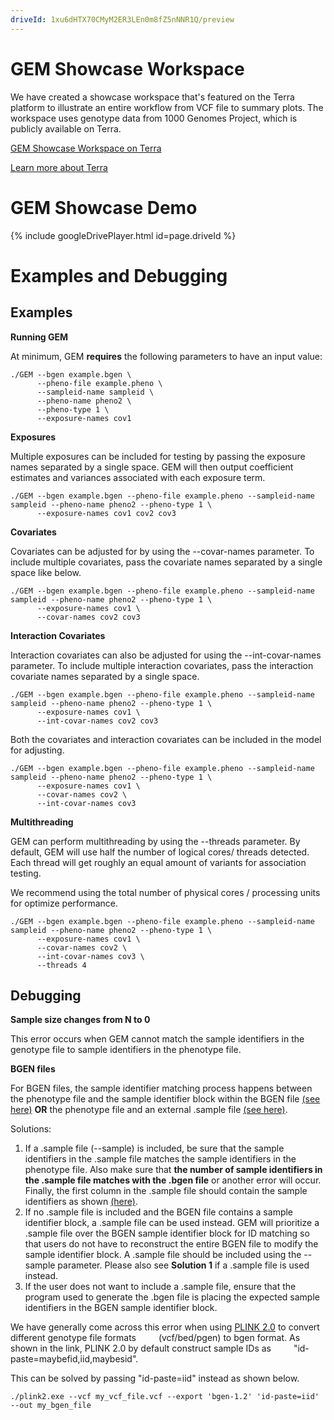 ```yaml
---
driveId: 1xu6dHTX70CMyM2ER3LEn0m8fZ5nNNR1Q/preview
---
```

# GEM Showcase Workspace 

We have created a showcase workspace that's featured on the Terra platform to illustrate an entire workflow from VCF file to summary plots. The workspace uses genotype data from 1000 Genomes Project, which is publicly available on Terra.

[GEM Showcase Workspace on Terra](https://app.terra.bio/#workspaces/largescale-gxe-methods/GEM-showcase)

[Learn more about Terra](https://terra.bio/resources/getting-started/)

# GEM Showcase Demo

{% include googleDrivePlayer.html id=page.driveId %}

# Examples and Debugging 
## Examples 

**Running GEM**

At minimum, GEM **requires** the following parameters to have an input value:

```
./GEM --bgen example.bgen \
      --pheno-file example.pheno \
      --sampleid-name sampleid \
      --pheno-name pheno2 \
      --pheno-type 1 \
      --exposure-names cov1
```

**Exposures**

Multiple exposures can be included for testing by passing the exposure names separated by a single space.
GEM will then output coefficient estimates and variances associated with each exposure term.

```
./GEM --bgen example.bgen --pheno-file example.pheno --sampleid-name sampleid --pheno-name pheno2 --pheno-type 1 \
      --exposure-names cov1 cov2 cov3
```

**Covariates**

Covariates can be adjusted for by using the --covar-names parameter. To include multiple covariates,
pass the covariate names separated by a single space like below.

```
./GEM --bgen example.bgen --pheno-file example.pheno --sampleid-name sampleid --pheno-name pheno2 --pheno-type 1 \
      --exposure-names cov1 \
      --covar-names cov2 cov3
```

**Interaction Covariates**

Interaction covariates can also be adjusted for using the --int-covar-names parameter. To include multiple
interaction covariates, pass the interaction covariate names separated by a single space.

```
./GEM --bgen example.bgen --pheno-file example.pheno --sampleid-name sampleid --pheno-name pheno2 --pheno-type 1 \
      --exposure-names cov1 \
      --int-covar-names cov2 cov3
```


Both the covariates and interaction covariates can be included in the model for adjusting.

```
./GEM --bgen example.bgen --pheno-file example.pheno --sampleid-name sampleid --pheno-name pheno2 --pheno-type 1 \
      --exposure-names cov1 \
      --covar-names cov2 \
      --int-covar-names cov3
```


**Multithreading**

GEM can perform multithreading by using the --threads parameter. By default, GEM will use half the number of
logical cores/ threads detected. Each thread will get roughly an equal amount of variants for association testing.

We recommend using the total number of physical cores / processing units for optimize performance.

```
./GEM --bgen example.bgen --pheno-file example.pheno --sampleid-name sampleid --pheno-name pheno2 --pheno-type 1 \
      --exposure-names cov1 \
      --covar-names cov2 \
      --int-covar-names cov3 \
      --threads 4
```    

## Debugging

**Sample size changes from N to 0**

This error occurs when GEM cannot match the sample identifiers in the genotype file to sample identifiers in the phenotype file.

**BGEN files**

For BGEN files, the sample identifier matching process happens between the phenotype file and the sample identifier block within the BGEN file [(see here)](https://www.well.ox.ac.uk/~gav/bgen_format/spec/latest.html)  **OR** the phenotype file and an external .sample file [(see here)](https://www.well.ox.ac.uk/~gav/qctool_v2/documentation/sample_file_formats.html).

Solutions:

1. If a .sample file (--sample) is included, be sure that the sample identifiers in the .sample file matches the sample identifiers in the phenotype file. Also make sure that **the number of sample identifiers in the .sample file matches with the .bgen file** or another error will occur. Finally, the first column in the .sample file should contain the sample identifiers as shown [(here)](https://www.well.ox.ac.uk/~gav/qctool_v2/documentation/sample_file_formats.html).
2. If no .sample file is included and the BGEN file contains a sample identifier block, a .sample file can be used instead. GEM will prioritize a .sample file over the BGEN sample identifier block for ID matching so that users do not have to reconstruct the entire BGEN file to modify the sample identifier block. A .sample file should be included using the --sample parameter. Please also see **Solution 1** if a .sample file is used instead.
3. If the user does not want to include a .sample file, ensure that the program used to generate the .bgen file is placing the expected sample identifiers in the BGEN sample identifier block.

We have generally come across this error when using [PLINK 2.0](https://www.cog-genomics.org/plink/2.0/data#export) to convert different genotype file formats     (vcf/bed/pgen) to bgen format. As shown in the link, PLINK 2.0 by default construct sample IDs as
    "id-paste=maybefid,iid,maybesid".

This can be solved by passing "id-paste=iid" instead as shown below.
```
./plink2.exe --vcf my_vcf_file.vcf --export 'bgen-1.2' 'id-paste=iid' --out my_bgen_file
```

